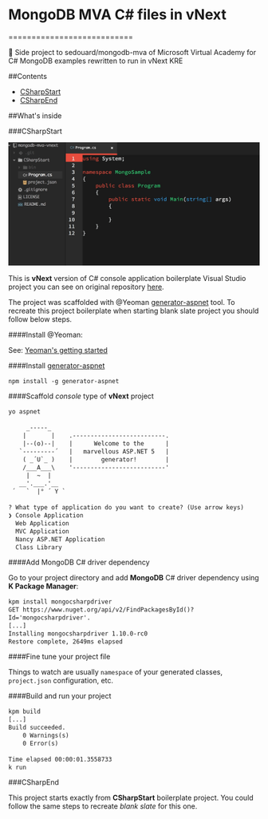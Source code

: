 # MongoDB MVA C# files in vNext
===========================

:bear: Side project to sedouard/mongodb-mva of Microsoft Virtual Academy for C# MongoDB examples rewritten to run in vNext KRE

##Contents

* [CSharpStart](CSharpStart)
* [CSharpEnd](CSharpEnd)

##What's inside

###CSharpStart

![CSharpStart project in Atom Editor](docs/start-atom-editor.jpg)

This is **vNext** version of C# console application boilerplate Visual Studio project you can see on original repository [here](https://github.com/sedouard/mongodb-mva/tree/master/module3_language_drivers/CSharpStart).

The project was scaffolded with @Yeoman [generator-aspnet](https://github.com/OmniSharp/generator-aspnet) tool. To recreate this project boilerplate when starting blank slate project you should follow below steps.

####Install @Yeoman:  

See: [Yeoman's getting started](http://yeoman.io/learning/)

####Install [generator-aspnet](https://github.com/OmniSharp/generator-aspnet)  

```
npm install -g generator-aspnet
```
####Scaffold *console* type of **vNext** project

```
yo aspnet

     _-----_
    |       |    .--------------------------.
    |--(o)--|    |      Welcome to the      |
   `---------´   |   marvellous ASP.NET 5   |
    ( _´U`_ )    |        generator!        |
    /___A___\    '--------------------------'
     |  ~  |     
   __'.___.'__   
 ´   `  |° ´ Y ` 

? What type of application do you want to create? (Use arrow keys)
❯ Console Application 
  Web Application 
  MVC Application 
  Nancy ASP.NET Application 
  Class Library 
```

####Add MongoDB C# driver dependency

Go to your project directory and add **MongoDB** C# driver dependency using **K Package Manager**:

```
kpm install mongocsharpdriver
GET https://www.nuget.org/api/v2/FindPackagesById()?Id='mongocsharpdriver'.
[...]
Installing mongocsharpdriver 1.10.0-rc0
Restore complete, 2649ms elapsed
```

####Fine tune your project file

Things to watch are usually `namespace` of your generated classes, `project.json` configuration, etc.

####Build and run your project

```
kpm build
[...]
Build succeeded.
    0 Warnings(s)
    0 Error(s)

Time elapsed 00:00:01.3558733
k run
```

###CSharpEnd

This project starts exactly from **CSharpStart** boilerplate project. You could follow the same steps to recreate *blank slate* for this one.
